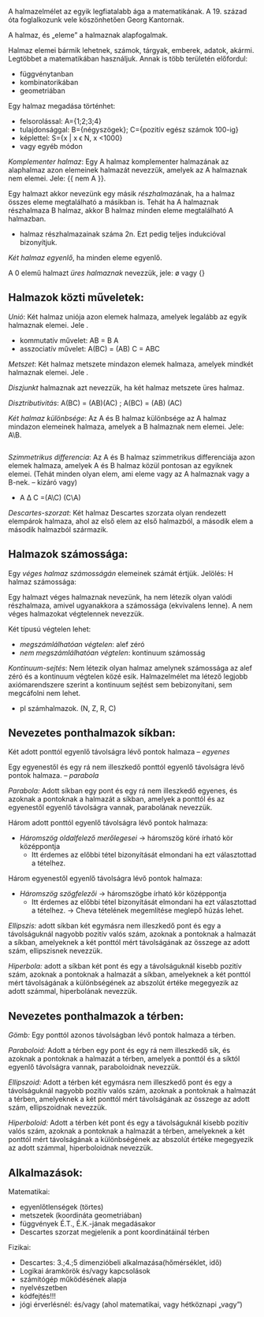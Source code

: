 A halmazelmélet az egyik legfiatalabb ága a matematikának. A 19. század óta foglalkozunk vele köszönhetően Georg Kantornak.

A halmaz, és „eleme” a halmaznak alapfogalmak.

Halmaz elemei bármik lehetnek, számok, tárgyak, emberek, adatok, akármi. Legtöbbet a matematikában használjuk. Annak is több területén előfordul:

 - függvénytanban
 - kombinatorikában
 - geometriában

Egy halmaz megadása történhet:

 - felsorolással: A={1;2;3;4}
 - tulajdonsággal: B={négyszögek}; C={pozitív egész számok 100-ig}
 - képlettel: S={x | x ϵ N, x <1000}
 - vagy egyéb módon

*Komplementer halmaz*: Egy A halmaz komplementer halmazának az alaphalmaz azon elemeinek halmazát nevezzük, amelyek az A halmaznak nem elemei. Jele: {{ nem A }}.

Egy halmazt akkor nevezünk egy másik *részhalmaz*ának, ha a halmaz összes eleme megtalálható a másikban is. Tehát ha A halmaznak részhalmaza B halmaz, akkor B halmaz minden eleme megtalálható A halmazban.

 - halmaz részhalmazainak száma 2n. Ezt pedig teljes indukcióval bizonyítjuk.

*Két halmaz egyenlő*, ha minden eleme egyenlő.

A 0 elemű halmazt *üres halmaznak* nevezzük, jele: ø vagy {}

## Halmazok közti műveletek:

*Unió*: Két halmaz uniója azon elemek halmaza, amelyek legalább az egyik halmaznak elemei. Jele .

 - kommutatív művelet: AB = B A
 - asszociatív művelet: A(BC) = (AB) C = ABC

*Metszet*: Két halmaz metszete mindazon elemek halmaza, amelyek mindkét halmaznak elemei. Jele .

*Diszjunkt* halmaznak azt nevezzük, ha két halmaz metszete üres halmaz.

*Disztributivitás*: A(BC) = (AB)(AC) ;  A(BC) = (AB)  (AC)

*Két halmaz különbsége*: Az A és B halmaz különbsége az A halmaz mindazon elemeinek halmaza, amelyek a B halmaznak nem elemei. Jele: A\B.

![]()

*Szimmetrikus differencia*: Az A és B halmaz szimmetrikus differenciája azon elemek halmaza, amelyek A és B halmaz közül pontosan az egyiknek elemei. (Tehát minden olyan elem, ami eleme vagy az A halmaznak vagy a B-nek. – kizáró vagy)

 - A Δ C =(A\C) (C\A)

*Descartes-szorzat*: Két halmaz Descartes szorzata olyan rendezett elempárok halmaza, ahol az első elem az első halmazból, a második elem a második halmazból származik.

## Halmazok számossága:

Egy *véges halmaz számosságán* elemeinek számát értjük. Jelölés: H halmaz számossága:

Egy halmazt véges halmaznak nevezünk, ha nem létezik olyan valódi részhalmaza, amivel ugyanakkora a számossága (ekvivalens lenne). A nem véges halmazokat végtelennek nevezzük.

Két típusú végtelen lehet:
 - *megszámlálhatóan végtelen*: alef zéró
 - *nem megszámlálhatóan végtelen*: kontinuum számosság

*Kontinuum-sejtés*: Nem létezik olyan halmaz amelynek számossága az alef zéró és a kontinuum végtelen közé esik. Halmazelmélet ma létező legjobb axiómarendszere szerint a kontinuum sejtést sem bebizonyítani, sem megcáfolni nem lehet.

 - pl számhalmazok. (N, Z, R, C)

## Nevezetes ponthalmazok síkban:

Két adott ponttól egyenlő távolságra lévő pontok halmaza – *egyenes*

Egy egyenestől és egy rá nem illeszkedő ponttól egyenlő távolságra lévő pontok halmaza. – *parabola*

*Parabola:* Adott síkban egy pont és egy rá nem illeszkedő egyenes, és azoknak a pontoknak a halmazát a síkban, amelyek a ponttól és az egyenestől egyenlő távolságra vannak, parabolának nevezzük.

Három adott ponttól egyenlő távolságra lévő pontok halmaza:

- *Háromszög oldalfelező merőlegesei* → háromszög köré írható kör középpontja
  + Itt érdemes az előbbi tétel bizonyítását elmondani ha ezt választottad a tételhez.

Három egyenestől egyenlő távolságra lévő pontok halmaza:

- *Háromszög szögfelezői* → háromszögbe írható kör középpontja
  + Itt érdemes az előbbi tétel bizonyítását elmondani ha ezt választottad a tételhez. → Cheva tételének megemlítése meglepő húzás lehet.

*Ellipszis:* adott síkban két egymásra nem illeszkedő pont és egy a távolságuknál nagyobb pozitív valós szám, azoknak a pontoknak a halmazát a síkban, amelyeknek a két ponttól mért távolságának az összege az adott szám, ellipszisnek nevezzük.

*Hiperbola:* adott a síkban két pont és egy a távolságuknál kisebb pozitív szám, azoknak a pontoknak a halmazát a síkban, amelyeknek a két ponttól mért távolságának a különbségének az abszolút értéke megegyezik az adott számmal, hiperbolának nevezzük.

## Nevezetes ponthalmazok a térben:

*Gömb:* Egy ponttól azonos távolságban lévő pontok halmaza a térben.

*Paraboloid:* Adott a térben egy pont és egy rá nem illeszkedő sík, és azoknak a pontoknak a halmazát a térben, amelyek a ponttól és a síktól egyenlő távolságra vannak, paraboloidnak nevezzük.

*Ellipszoid:* Adott a térben két egymásra nem illeszkedő pont és egy a távolságuknál nagyobb pozitív valós szám, azoknak a pontoknak a halmazát a térben, amelyeknek a két ponttól mért távolságának az összege az adott szám, ellipszoidnak nevezzük.

*Hiperboloid:* Adott a térben két pont és egy a távolságuknál kisebb pozitív valós szám, azoknak a pontoknak a halmazát a térben, amelyeknek a két ponttól mért távolságának a különbségének az abszolút értéke megegyezik az adott számmal, hiperboloidnak nevezzük.

## Alkalmazások:

Matematikai:

 - egyenlőtlenségek (törtes)
 - metszetek (koordináta geometriában)
 - függvények É.T., É.K.-jának megadásakor
 - Descartes szorzat megjelenik a pont koordinátáinál térben

Fizikai:
 - Descartes: 3.;4.;5 dimenzióbeli alkalmazása(hőmérséklet, idő)
 - Logikai áramkörök és/vagy kapcsolások
 - számítógép működésének alapja
 - nyelvészetben
 - kódfejtés!!!
 - jógi érverlésnél: és/vagy (ahol matematikai, vagy hétköznapi „vagy”)
